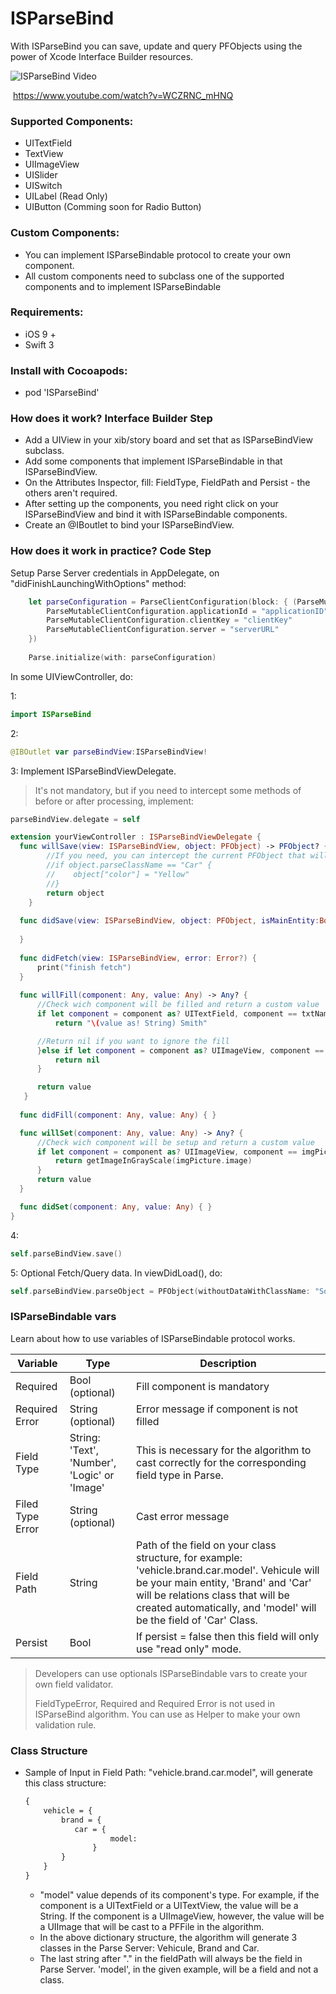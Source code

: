 # ISParseBind

With ISParseBind you can save, update and query PFObjects using the power of Xcode Interface Builder resources.

![ISParseBind Video](https://img.youtube.com/vi/WCZRNC_mHNQ/0.jpg)

​						https://www.youtube.com/watch?v=WCZRNC_mHNQ

### Supported Components:
- UITextField
- TextView
- UIImageView
- UISlider
- UISwitch
- UILabel (Read Only)
- UIButton (Comming soon for Radio Button)



### Custom Components:

- You can implement ISParseBindable protocol to create your own component.
- All custom components need to subclass one of the supported components and to implement ISParseBindable



### Requirements:

- iOS 9 +
- Swift 3



### Install with Cocoapods:

- pod 'ISParseBind'



### How does it work? Interface Builder Step

- Add a UIView in your xib/story board and set that as ISParseBindView subclass.
- Add some components that implement ISParseBindable in that ISParseBindView.
- On the Attributes Inspector, fill: FieldType, FieldPath and Persist - the others aren't required.
- After setting up the components, you need right click on your ISParseBindView and bind it with ISParseBindable components.
- Create an @IBoutlet to bind your ISParseBindView.



### How does it work in practice? Code Step

Setup Parse Server credentials in AppDelegate, on "didFinishLaunchingWithOptions" method:

```swift
    let parseConfiguration = ParseClientConfiguration(block: { (ParseMutableClientConfiguration) -> Void in
        ParseMutableClientConfiguration.applicationId = "applicationID"
        ParseMutableClientConfiguration.clientKey = "clientKey"
        ParseMutableClientConfiguration.server = "serverURL"
    })
    
    Parse.initialize(with: parseConfiguration)
```

In some UIViewController, do:

1:

```swift
import ISParseBind
```
2:

```swift
@IBOutlet var parseBindView:ISParseBindView!
```
3: Implement ISParseBindViewDelegate.
>It's not mandatory, but if you need to intercept some methods of before or after processing, implement:

```swift
parseBindView.delegate = self

extension yourViewController : ISParseBindViewDelegate {
  func willSave(view: ISParseBindView, object: PFObject) -> PFObject? {
        //If you need, you can intercept the current PFObject that will be saved and change some attributes before that. For example:
        //if object.parseClassName == "Car" {
        //    object["color"] = "Yellow"
        //}
        return object
    }
    
  func didSave(view: ISParseBindView, object: PFObject, isMainEntity:Bool, error: Error?) {
        
  }
  
  func didFetch(view: ISParseBindView, error: Error?) {
      print("finish fetch")
  }  
  
  func willFill(component: Any, value: Any) -> Any? {
      //Check wich component will be filled and return a custom value
      if let component = component as? UITextField, component == txtName {
          return "\(value as! String) Smith"

      //Return nil if you want to ignore the fill
      }else if let component = component as? UIImageView, component == imgPicture {
          return nil
      }

      return value
   }
    
  func didFill(component: Any, value: Any) { }

  func willSet(component: Any, value: Any) -> Any? {
      //Check wich component will be setup and return a custom value
      if let component = component as? UIImageView, component == imgPicture {
          return getImageInGrayScale(imgPicture.image)
      }        
      return value
  }

  func didSet(component: Any, value: Any) { }  
}
```
4: 

```swift
self.parseBindView.save()
```

5: Optional Fetch/Query data. In viewDidLoad(), do:

```swift
self.parseBindView.parseObject = PFObject(withoutDataWithClassName: "SomeClass", objectId: "YYYYXXX")
```



### ISParseBindable vars

Learn about how to use variables of ISParseBindable protocol works.

| Variable         | Type                                     | Description                              |
| ---------------- | ---------------------------------------- | ---------------------------------------- |
| Required         | Bool (optional)                          | Fill component is mandatory              |
| Required Error   | String (optional)                        | Error message if component is not filled |
| Field Type       | String: 'Text', 'Number', 'Logic' or 'Image' | This is necessary for the algorithm to cast correctly for the corresponding field type in Parse. |
| Filed Type Error | String (optional)                        | Cast error message                       |
| Field Path       | String                                   | Path of the field on your class structure, for example: 'vehicle.brand.car.model'. Vehicule will be your main entity, 'Brand' and 'Car' will be relations class that will be created automatically, and 'model' will be the field of 'Car' Class. |
| Persist          | Bool                                     | If persist = false then this field will only use "read only" mode. |



> Developers can use optionals ISParseBindable vars to create your own field validator.
>
> FieldTypeError, Required and Required Error is not used in ISParseBind algorithm. You can use as Helper to make your own validation rule.



### Class Structure 

- Sample of Input in Field Path: "vehicle.brand.car.model", will generate this class structure:

  ```markdown
  {
      vehicle = {
          brand = {
           	 car = {
              	     model: 
            	 }
          }
      }
  }
  ```

  - "model" value depends of its component's type. For example, if the component is a UITextField or a UITextView, the value will be a String. If the component is a UIImageView, however, the value will be a UIImage that will be cast to a PFFile in the algorithm.
  - In the above dictionary structure, the algorithm will generate 3 classes in the Parse Server: Vehicule, Brand and Car.
  - The last string after "." in the fieldPath will always be the field in Parse Server. 'model', in the given example, will be a field and not a class.

